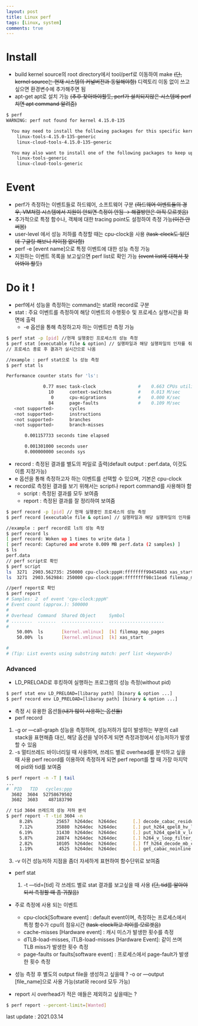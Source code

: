```yaml
---
layout: post
title: Linux perf
tags: [Linux, system] 
comments: true
---  
```



# Install

- build 
  kernel source의 root directory에서 tool/perf로 이동하여 make
~~(단, kernel source는 현재 시스템의 커널버전과 동일해야함)~~
  디렉토리 이동 없이 쓰고 싶으면 환경변수에 추가해주면 됨
- apt-get
  apt로 설치 가능
~~(추후 찾아봐야할듯, perf가 설치되지않은 시스템에 perf치면 apt command 알려줌)~~

```bash
$ perf
WARNING: perf not found for kernel 4.15.0-135

  You may need to install the following packages for this specific kernel:
    linux-tools-4.15.0-135-generic
    linux-cloud-tools-4.15.0-135-generic

  You may also want to install one of the following packages to keep up to date:
    linux-tools-generic
    linux-cloud-tools-generic
```

# Event

- perf가 측정하는 이벤트들로 하드웨어, 소프트웨어 구분 
~~(하드웨어 이벤트들의 경우, VM처럼 시스템에서 지원이 안되면 측정이 안됨 → 해결방안은 아직 모르겟음)~~
- 추가적으로 특정 함수나, 객체에 대한 tracing point도 설정하여 측정 가능~~(이건 안써봄)~~
- user-level 에서 성능 저하를 측정할 때는 cpu-clock을 사용
~~(task-clock도 있던데 구글링 해보니 차이점 없다함)~~
- perf -e [event name]으로 특정 이벤트에 대한 성능 측정 가능
- 지원하는 이벤트 목록을 보고싶으면 perf list로 확인 가능 
~~(event list에 대해서 찾아봐야 할듯)~~

# Do it !

- perf에서 성능을 측정하는 command는 stat와 record로 구분
- stat :  주요 이벤트를 측정하여 해당 이벤트의 수행횟수 및 프로세스 실행시간을 화면에 출력
  - -e 옵션을 통해 측정하고자 하는 이벤트만 측정 가능

```bash
$ perf stat -p [pid] //현재 실행중인 프로세스의 성능 측정
$ perf stat [executable file & option] // 실행파일과 해당 실행파일의 인자를 줘서 성능측정
// 프로세스 종료 후 결과가 실시간으로 나옴 

//example : perf stat으로 ls 성능 측정
$ perf stat ls

Performance counter stats for 'ls':

              0.77 msec task-clock                #    0.663 CPUs utilized          
                10      context-switches          #    0.013 M/sec                  
                 0      cpu-migrations            #    0.000 K/sec                  
                84      page-faults               #    0.109 M/sec                  
   <not supported>      cycles                                                      
   <not supported>      instructions                                                
   <not supported>      branches                                                    
   <not supported>      branch-misses                                               

       0.001157733 seconds time elapsed

       0.001301000 seconds user
       0.000000000 seconds sys
```

- record : 측정된 결과를 별도의 파일로 출력(default output : perf.data, 이것도 이름 지정가능)
- e 옵션을 통해 측정하고자 하는 이벤트를 선택할 수 있으며, 기본은 cpu-clock
- record로 측정된 결과를 보기 위해서는 script나 report command를 사용해야 함
  - script : 측정된 결과를 모두 보여줌
  - report : 측정된 결과를 잘 정리하여 보여줌

```bash
$ perf record -p [pid] // 현재 실행중인 프로세스의 성능 측정
$ perf record [executable file & option] // 실행파일과 해당 실행파일의 인자를 줘서 성능측정

//example : perf record로 ls의 성능 측정
$ perf record ls 
[ perf record: Woken up 1 times to write data ]
[ perf record: Captured and wrote 0.009 MB perf.data (2 samples) ]
$ ls 
perf.data
// perf script로 확인
$ perf script
ls  3271  2903.562735: 250000 cpu-clock:pppH:ffffffff99454863 xas_start+0x63 (/lib/modules/5.5.7/build/vmlinux)
ls  3271  2903.562984: 250000 cpu-clock:pppH:ffffffff98c11ea6 filemap_map_pages+0x286 (/lib/modules/5.5.7/build/vmlinux)

//perf report로 확인
$ perf report
# Samples: 2  of event 'cpu-clock:pppH'
# Event count (approx.): 500000
#
# Overhead  Command  Shared Object     Symbol               
# ........  .......  ................  .....................
#
    50.00%  ls       [kernel.vmlinux]  [k] filemap_map_pages
    50.00%  ls       [kernel.vmlinux]  [k] xas_start

#
# (Tip: List events using substring match: perf list <keyword>)
```

### Advanced

- LD_PRELOAD로 후킹하여 실행하는 프로그램의 성능 측정(without pid)

```bash
$ perf stat env LD_PRELOAD=[libaray path] [binary & option ...]
$ perf record env LD_PRELOAD=[libaray path] [binary & option ...]
```

- 측정 시 유용한 옵션들~~(내가 많이 사용하는 옵션들)~~
- perf record
1. -g or —call-graph
   성능을 측정하며, 성능저하가 많이 발생하는 부분의 call stack을 표현해줌
   대신, 해당 옵션을 넣어주게 되면 측정과정에서 성능저하가 발생할 수 있음
2. -s
   멀티쓰레드 바이너리일 때 사용하며, 쓰레드 별로 overhead를 분석하고 싶을 때 사용
   perf record를 이용하여 측정하게 되면 perf report를 할 때 가장 마지막에 pid와 tid를 보여줌

```bash
$ perf report -n -T | tail
...
#  PID   TID   cycles:ppp
  3602  3604  52758679502
  3602  3603    487183790

// tid 3604 쓰레드의 성능 저하 분석
$ perf report -T -tid 3604 -n
     8.28%         25657  h264dec  h264dec      [.] decode_cabac_residual_nondc
     7.12%         35880  h264dec  h264dec      [.] put_h264_qpel8_hv_lowpass
     6.19%         31430  h264dec  h264dec      [.] put_h264_qpel8_v_lowpass
     5.87%         28874  h264dec  h264dec      [.] h264_v_loop_filter_luma_c
     2.82%         10105  h264dec  h264dec      [.] ff_h264_decode_mb_cabac
     1.19%          4525  h264dec  h264dec      [.] get_cabac_noinline
```

3. -v
   이건 성능저하 지점을 좀더 자세하게 표현하여 함수단위로 보여줌


- perf stat
   1. -t —tid=[tid] 
      각 쓰레드 별로 stat 결과를 보고싶을 때 사용
      ~~(단, tid를 알아야되서 측정할 때 좀 귀찮음)~~

      
- 주로 측정에 사용 되는 이벤트
   - cpu-clock[Software event] : default event이며, 측정하는 프로세스에서 특정 함수가 cpu의 점유시간 
   ~~(task-clock하고 차이를 모르겟음)~~
   - cache-misses [Hardware event] : 캐시 미스가 발생한 횟수를 측정
   - dTLB-load-misses, iTLB-load-misses [Hardware Event]: 같이 쓰며 TLB miss가 발생한 횟수 측정
   - page-faults or faults[software event] : 프로세스에서 page-fault가 발생한 횟수 측정


- 성능 측정 후 별도의 output file을 생성하고 싶을때 ? 
   -o or —output [file_name]으로 사용 가능(stat와 record 모두 가능)
- report 시 overhead가 적은 애들은 제외하고 싶을때는 ?

```bash
$ perf report --percent-limit=[Wanted]
```



last update : 2021.03.14